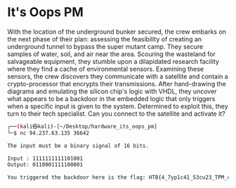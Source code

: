 # It's Oops PM

With the location of the underground bunker secured, the crew embarks on the next phase of their plan: assessing the feasibility of creating an underground tunnel to bypass the super mutant camp. They secure samples of water, soil, and air near the area. Scouring the wasteland for salvageable equipment, they stumble upon a dilapidated research facility where they find a cache of environmental sensors. Examining these sensors, the crew discovers they communicate with a satellite and contain a crypto-processor that encrypts their transmissions. After hand-drawing the diagrams and emulating the silicon chip's logic with VHDL, they uncover what appears to be a backdoor in the embedded logic that only triggers when a specific input is given to the system. Determined to exploit this, they turn to their tech specialist. Can you connect to the satellite and activate it?

```sh
┌──(kali㉿kali)-[~/Desktop/hardware_its_oops_pm]
└─$ nc 94.237.63.135 36642           

The input must be a binary signal of 16 bits.

Input : 1111111111101001
Output: 0110001111100001

You triggered the backdoor here is the flag: HTB{4_7yp1c41_53cu23_TPM_ch1p}
```